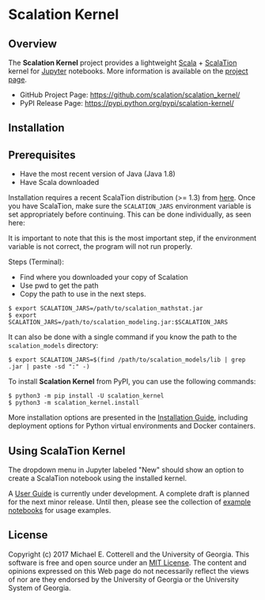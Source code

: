 # Scalation Kernel

## Overview

The **Scalation Kernel** project provides a lightweight
[Scala](http://www.scala-lang.org) + 
[ScalaTion](http://cobweb.cs.uga.edu/~jam/scalation.html) kernel for
[Jupyter](https://jupyter.readthedocs.io/en/latest/) notebooks. 
More information is available on the
[project page](https://github.com/scalation/scalation_kernel).

* GitHub Project Page: https://github.com/scalation/scalation_kernel/
* PyPI Release Page: https://pypi.python.org/pypi/scalation-kernel/

## Installation

Prerequisites
-------------
* Have the most recent version of Java (Java 1.8)
* Have Scala downloaded

Installation requires a recent ScalaTion distribution (>= 1.3) from
[here](http://cobweb.cs.uga.edu/~jam/scalation.html). Once you have
ScalaTion, make sure the ``SCALATION_JARS`` environment variable is
set appropriately before continuing. This can be done individually,
as seen here:

It is important to note that this is the most important step, if the environment
variable is not correct, the program will not run properly.

Steps (Terminal):
* Find where you downloaded your copy of Scalation
* Use pwd to get the path
* Copy the path to use in the next steps.

```
$ export SCALATION_JARS=/path/to/scalation_mathstat.jar
$ export SCALATION_JARS=/path/to/scalation_modeling.jar:$SCALATION_JARS
```

It can also be done with a single command if you know the path to the
``scalation_models`` directory:

```
$ export SCALATION_JARS=$(find /path/to/scalation_models/lib | grep .jar | paste -sd ":" -)
```

To install **Scalation Kernel** from PyPI, you can use the following
commands:

```
$ python3 -m pip install -U scalation_kernel
$ python3 -m scalation_kernel.install
```

More installation options are presented in the
[Installation Guide](https://github.com/scalation/scalation_kernel/blob/master/docs/INSTALL.md),
including deployment options for Python virtual environments and
Docker containers. 

## Using ScalaTion Kernel

The dropdown menu in Jupyter labeled "New" should show an option to create a ScalaTion
notebook using the installed kernel. 

A [User Guide](https://github.com/scalation/scalation_kernel/blob/master/docs/USER.md)
is currently under development. A complete draft is planned for the next minor
release. Until then, please see the collection of
[example notebooks](https://github.com/scalation/scalation_kernel/tree/master/notebooks)
for usage examples.

## License

Copyright (c) 2017 Michael E. Cotterell and the University of Georgia.
This software is free and open source under an
[MIT License](https://github.com/scalation/scalation_kernel/blob/master/LICENSE.md).
The content and opinions expressed on this Web page do not necessarily
reflect the views of nor are they endorsed by the University of Georgia or
the University System of Georgia.

